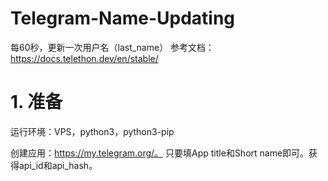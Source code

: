 # Telegram-Name-Updating
每60秒，更新一次用户名（last_name）
参考文档：https://docs.telethon.dev/en/stable/
# 1. 准备
运行环境：VPS，python3，python3-pip

创建应用：https://my.telegram.org/。 只要填App title和Short name即可。获得api_id和api_hash。
